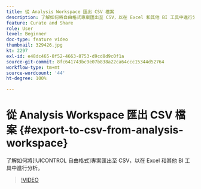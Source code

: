 ```yaml
---
title: 從 Analysis Workspace 匯出 CSV 檔案
description: 了解如何將自由格式專案匯出至 CSV，以在 Excel 和其他 BI 工具中進行分析。
feature: Curate and Share
role: User
level: Beginner
doc-type: feature video
thumbnail: 329426.jpg
kt: 2297
exl-id: e48dc465-8f52-4663-8753-d9cd8d9c0f1a
source-git-commit: 8fc641743bc9e07b838a22ca64ccc15344d52764
workflow-type: tm+mt
source-wordcount: '44'
ht-degree: 100%

---
```


# 從 Analysis Workspace 匯出 CSV 檔案 {#export-to-csv-from-analysis-workspace}

了解如何將[!UICONTROL 自由格式]專案匯出至 CSV，以在 Excel 和其他 BI 工具中進行分析。

>[!VIDEO](https://video.tv.adobe.com/v/24712/?quality=12&learn=on)
